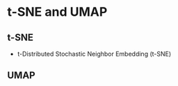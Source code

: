 # t-SNE and UMAP

## t-SNE
- t-Distributed Stochastic Neighbor Embedding (t-SNE) 






## UMAP







